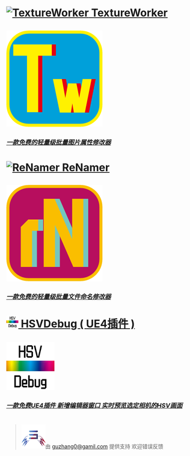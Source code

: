 # [![TextureWorker](TextureWorker.ico) TextureWorker](https://pmzeroskyline.github.io/TextureWorker/)

## [![TextureWorker](TextureWorker.png)](https://pmzeroskyline.github.io/TextureWorker/)

### [*一款免费的轻量级批量图片属性修改器*](https://pmzeroskyline.github.io/TextureWorker/)


# [![ReNamer](ReNamer.ico) ReNamer](https://pmzeroskyline.github.io/ReNamer/)

## [![TextureWorker](ReNamer.png)](https://pmzeroskyline.github.io/ReNamer/)

### [*一款免费的轻量级批量文件命名修改器* ](https://pmzeroskyline.github.io/ReNamer/)


# [![HSVDebug](HSVDebugIcon.png) HSVDebug ( UE4插件 )](https://pmzeroskyline.github.io/HSVDebugWidget/)

## [![TextureWorker](HSVDebug.png)](https://pmzeroskyline.github.io/HSVDebugWidget/)

### [*一款免费UE4插件 新增编辑器窗口 实时预览选定相机的HSV画面* ](https://pmzeroskyline.github.io/HSVDebugWidget/)


# 

> ![TextureWorker](icon.png)由 [guzhang0@gamil.com](https://github.com/PMZeroSkyline) 提供支持 欢迎错误反馈

